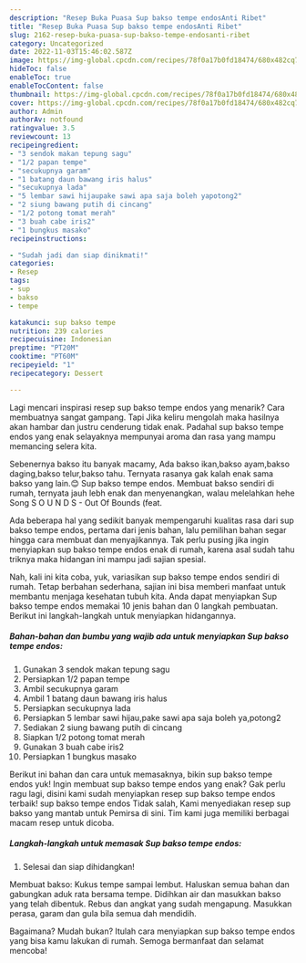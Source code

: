 ```yaml
---
description: "Resep Buka Puasa Sup bakso tempe endosAnti Ribet"
title: "Resep Buka Puasa Sup bakso tempe endosAnti Ribet"
slug: 2162-resep-buka-puasa-sup-bakso-tempe-endosanti-ribet
category: Uncategorized
date: 2022-11-03T15:46:02.587Z
image: https://img-global.cpcdn.com/recipes/78f0a17b0fd18474/680x482cq70/sup-bakso-tempe-endos-foto-resep-utama.jpg
hideToc: false
enableToc: true
enableTocContent: false
thumbnail: https://img-global.cpcdn.com/recipes/78f0a17b0fd18474/680x482cq70/sup-bakso-tempe-endos-foto-resep-utama.jpg
cover: https://img-global.cpcdn.com/recipes/78f0a17b0fd18474/680x482cq70/sup-bakso-tempe-endos-foto-resep-utama.jpg
author: Admin
authorAv: notfound
ratingvalue: 3.5
reviewcount: 13
recipeingredient:
- "3 sendok makan tepung sagu"
- "1/2 papan tempe"
- "secukupnya garam"
- "1 batang daun bawang iris halus"
- "secukupnya lada"
- "5 lembar sawi hijaupake sawi apa saja boleh yapotong2"
- "2 siung bawang putih di cincang"
- "1/2 potong tomat merah"
- "3 buah cabe iris2"
- "1 bungkus masako"
recipeinstructions:

- "Sudah jadi dan siap dinikmati!"
categories:
- Resep
tags:
- sup
- bakso
- tempe

katakunci: sup bakso tempe 
nutrition: 239 calories
recipecuisine: Indonesian
preptime: "PT20M"
cooktime: "PT60M"
recipeyield: "1"
recipecategory: Dessert

---
```



Lagi mencari inspirasi resep sup bakso tempe endos yang menarik? Cara membuatnya sangat gampang. Tapi Jika keliru mengolah maka hasilnya akan hambar dan justru cenderung tidak enak. Padahal sup bakso tempe endos yang enak selayaknya mempunyai aroma dan rasa yang mampu memancing selera kita.


Sebenernya bakso itu banyak macamy, Ada bakso ikan,bakso ayam,bakso daging,bakso telur,bakso tahu. Ternyata rasanya gak kalah enak sama bakso yang lain.😊 Sup bakso tempe endos. Membuat bakso sendiri di rumah, ternyata jauh lebh enak dan menyenangkan, walau melelahkan hehe Song S O U N D S - Out Of Bounds (feat.

Ada beberapa hal yang sedikit banyak mempengaruhi kualitas rasa dari sup bakso tempe endos, pertama dari jenis bahan, lalu pemilihan bahan segar hingga cara membuat dan menyajikannya. Tak perlu pusing jika ingin menyiapkan sup bakso tempe endos enak di rumah, karena asal sudah tahu triknya maka hidangan ini mampu jadi sajian spesial.


Nah, kali ini kita coba, yuk, variasikan sup bakso tempe endos sendiri di rumah. Tetap berbahan sederhana, sajian ini bisa memberi manfaat untuk membantu menjaga kesehatan tubuh kita. Anda dapat menyiapkan Sup bakso tempe endos memakai 10 jenis bahan dan 0 langkah pembuatan. Berikut ini langkah-langkah untuk menyiapkan hidangannya.

<!--inarticleads1-->

##### Bahan-bahan dan bumbu yang wajib ada untuk menyiapkan Sup bakso tempe endos:

1. Gunakan 3 sendok makan tepung sagu
1. Persiapkan 1/2 papan tempe
1. Ambil secukupnya garam
1. Ambil 1 batang daun bawang iris halus
1. Persiapkan secukupnya lada
1. Persiapkan 5 lembar sawi hijau,pake sawi apa saja boleh ya,potong2
1. Sediakan 2 siung bawang putih di cincang
1. Siapkan 1/2 potong tomat merah
1. Gunakan 3 buah cabe iris2
1. Persiapkan 1 bungkus masako


Berikut ini bahan dan cara untuk memasaknya, bikin sup bakso tempe endos yuk! Ingin membuat sup bakso tempe endos yang enak? Gak perlu ragu lagi, disini kami sudah menyiapkan resep sup bakso tempe endos terbaik! sup bakso tempe endos Tidak salah, Kami menyediakan resep sup bakso yang mantab untuk Pemirsa di sini. Tim kami juga memiliki berbagai macam resep untuk dicoba. 

<!--inarticleads2-->

##### Langkah-langkah untuk memasak Sup bakso tempe endos:


1. Selesai dan siap dihidangkan!

Membuat bakso: Kukus tempe sampai lembut. Haluskan semua bahan dan gabungkan aduk rata bersama tempe. Didihkan air dan masukkan bakso yang telah dibentuk. Rebus dan angkat yang sudah mengapung. Masukkan perasa, garam dan gula bila semua dah mendidih. 

Bagaimana? Mudah bukan? Itulah cara menyiapkan sup bakso tempe endos yang bisa kamu lakukan di rumah. Semoga bermanfaat dan selamat mencoba!

